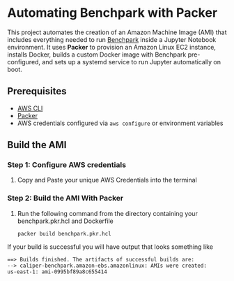 # Automating Benchpark with Packer

This project automates the creation of an Amazon Machine Image (AMI) that includes everything needed to run [Benchpark](https://github.com/LLNL/benchpark) inside a Jupyter Notebook environment. It uses **Packer** to provision an Amazon Linux EC2 instance, installs Docker, builds a custom Docker image with Benchpark pre-configured, and sets up a systemd service to run Jupyter automatically on boot.

## Prerequisites
- [AWS CLI](https://docs.aws.amazon.com/cli/latest/userguide/install-cliv2.html)
- [Packer](https://developer.hashicorp.com/packer/install)
- AWS credentials configured via `aws configure` or environment variables

## Build the AMI

### Step 1: Configure AWS credentials
1. Copy and Paste your unique AWS Credentials into the terminal

### Step 2: Build the AMI With Packer
1. Run the following command from the directory containing your benchpark.pkr.hcl and Dockerfile
    ```
    packer build benchpark.pkr.hcl
    ```

If your build is successful you will have output that looks something like
    
    
    ==> Builds finished. The artifacts of successful builds are:
    --> caliper-benchpark.amazon-ebs.amazonlinux: AMIs were created:
    us-east-1: ami-0995bf89a8c655414
    
